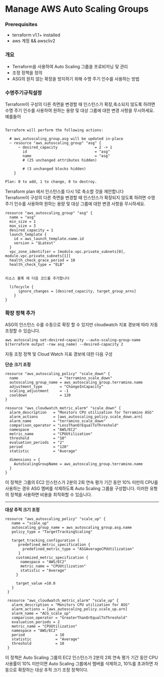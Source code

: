 # Manage AWS Auto Scaling Groups

### Prerequisites

- terraform v1.1+ installed
- aws 계정 && awscliv2

### 개요

- Terraform을 사용하여 Auto Scaling 그룹을 프로비저닝 및 관리
- 조정 정책을 정의
- ASG의 원치 않는 확장을 방지하기 위해 수명 주기 인수를 사용하는 방법

### 수명주기규칙설정

Terraform이 구성의 다른 측면을 변경할 때 인스턴스가 확장,축소되지 않도록 하려면 수명 주기 인수를 사용하여 원하는 용량 및 대상 그룹에 대한 변경 사항을 무시하세요.  
예를들어

```console

Terraform will perform the following actions:

  # aws_autoscaling_group.asg will be updated in-place
  ~ resource "aws_autoscaling_group" "asg" {
      ~ desired_capacity                 = 2 -> 1
        id                               = "asg"
        name                             = "asg"
        # (25 unchanged attributes hidden)

        # (3 unchanged blocks hidden)
    }

Plan: 0 to add, 1 to change, 0 to destroy.
```

Terraform plan 에서 인스턴스를 다시 1로 축소할 것을 제안합니다  
Terraform이 구성의 다른 측면을 변경할 때 인스턴스가 확장되지 않도록 하려면 수명 주기 인수를 사용하여 원하는 용량 및 대상 그룹에 대한 변경 사항을 무시하세요.

```hcl
resource "aws_autoscaling_group" "asg" {
  name = "asg"
  min_size = 1
  max_size = 3
  desired_capacity = 1
  launch_template {
    id = aws_launch_template.name.id
    version = "$Latest"
  }
  vpc_zone_identifier = [module.vpc.private_subnets[0], module.vpc.private_subnets[1]]
  health_check_grace_period = 10
  health_check_type = "ELB"


리소스 블록 에 다음 코드를 추가합니다

  lifecycle {
      ignore_changes = [desired_capacity, target_group_arns]
    }
}
```

### 확장 정책 추가

ASG의 인스턴스 수를 수동으로 확장 할 수 있지만 cloudwatch 지표 경보에 따라 자동 조정할 수 있습니다.

    aws autoscaling set-desired-capacity --auto-scaling-group-name $(terraform output -raw asg_name) --desired-capacity 2

자동 조정 정책 및 Cloud Watch 지표 경보에 대한 다음 구성

**단순 크기 조정**

```hcl
resource "aws_autoscaling_policy" "scale_down" {
  name                   = "terramino_scale_down"
  autoscaling_group_name = aws_autoscaling_group.terramino.name
  adjustment_type        = "ChangeInCapacity"
  scaling_adjustment     = -1
  cooldown               = 120
}

resource "aws_cloudwatch_metric_alarm" "scale_down" {
  alarm_description   = "Monitors CPU utilization for Terramino ASG"
  alarm_actions       = [aws_autoscaling_policy.scale_down.arn]
  alarm_name          = "terramino_scale_down"
  comparison_operator = "LessThanOrEqualToThreshold"
  namespace           = "AWS/EC2"
  metric_name         = "CPUUtilization"
  threshold           = "10"
  evaluation_periods  = "2"
  period              = "120"
  statistic           = "Average"

  dimensions = {
    AutoScalingGroupName = aws_autoscaling_group.terramino.name
  }
}
```

이 정책은 그룹의 EC2 인스턴스가 2분의 2회 연속 평가 기간 동안 10% 미만의 CPU를 사용하는 경우 ASG 멤버를 삭제하도록 Auto Scaling 그룹을 구성합니다. 이러한 유형의 정책을 사용하면 비용을 최적화할 수 있습니다.

---

**대상 추적 크기 조정**

```hcl
resource "aws_autoscaling_policy" "scale_up" {
   name = "scale_up"
   autoscaling_group_name = aws_autoscaling_group.asg.name
   policy_type = "TargetTrackingScaling"

   target_tracking_configuration {
      predefined_metric_specification {
        predefined_metric_type = "ASGAverageCPUUtilization"
      }
     customized_metric_specification {
       namespace = "AWS/EC2"
       metric_name = "CPUUtilization"
       statistic = "Average"
     }

     target_value =10.0
   }
 }

 resource "aws_cloudwatch_metric_alarm" "scale_up" {
   alarm_description = "Monitors CPU utilization for ASG"
   alarm_actions = [aws_autoscaling_policy.scale_up.arn]
   alarm_name = "ACG_scale_up"
   comparison_operator = "GreaterThanOrEqualToThreshold"
   evaluation_periods = 2
   metric_name = "CPUUtilization"
   namespace = "AWS/EC2"
   period              = 10
   statistic           = "Average"
   threshold           = 10
 }
```

이 정책은 Auto Scaling 그룹의 EC2 인스턴스가 2분의 2회 연속 평가 기간 동안 CPU 사용률이 10% 미만이면 Auto Scaling 그룹에서 멤버를 삭제하고, 10%를 초과하면 자동으로 확장하는 대상 추적 크기 조정 정책이다.

